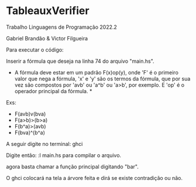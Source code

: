 # TableauxVerifier

Trabalho Linguagens de Programação 2022.2

Gabriel Brandão & Victor Filgueira

Para executar o código:

Inserir a fórmula que deseja na linha 74 do arquivo "main.hs". 

* A fórmula deve estar em um padrão F(x)op(y), onde 'F' é o primeiro valor que nega a fórmula, 
'x' e 'y' são os termos da fórmula, que por sua vez são compostos por 'avb' ou 'a^b' ou 'a>b', por exemplo. 
E 'op' é o operador principal da fórmula. *

Exs: 
- F(avb)v(bva)
- F(a>b)>(b>a)
- F(b^a)>(avb)
- F(bva)^(b^a)


A seguir digite no terminal: ghci

Digite então: :l main.hs para compilar o arquivo.

agora basta chamar a função principal digitando "bar".

O ghci colocará na tela a árvore feita e dirá se existe contradição ou não.
